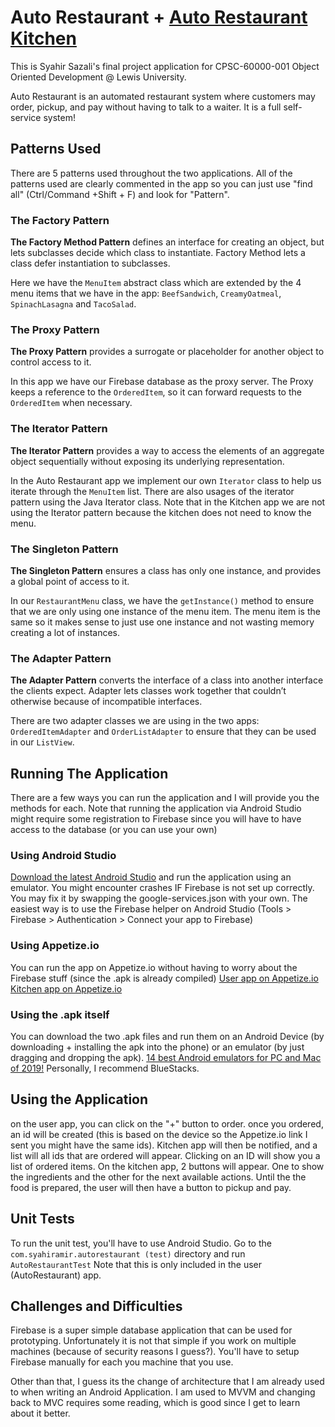 # Auto Restaurant + [Auto Restaurant Kitchen](https://github.com/syaheer/AutoRestaurantKitchen)

This is Syahir Sazali's final project application for CPSC-60000-001 Object Oriented Development @ Lewis University.

Auto Restaurant is an automated restaurant system where customers may order, pickup, and pay without having to talk to a waiter.
It is a full self-service system!

## Patterns Used

There are 5 patterns used throughout the two applications. All of the patterns used are clearly commented in the app so you
can just use "find all" (Ctrl/Command +Shift + F) and look for "Pattern".

### The Factory Pattern

**The Factory Method Pattern** defines an interface for creating an object, but lets subclasses decide which class to instantiate. 
Factory Method lets a class defer instantiation to subclasses.

Here we have the `MenuItem` abstract class which are extended by the 4 menu items that we have in the app: `BeefSandwich`,
`CreamyOatmeal`, `SpinachLasagna` and `TacoSalad`.

### The Proxy Pattern

**The Proxy Pattern** provides a surrogate or placeholder for another object to control access to it.

In this app we have our Firebase database as the proxy server. The Proxy keeps a reference to the
`OrderedItem`, so it can forward requests to the `OrderedItem` when necessary.

### The Iterator Pattern

**The Iterator Pattern** provides a way to access the elements of an aggregate object sequentially without exposing its underlying
representation.

In the Auto Restaurant app we implement our own `Iterator` class to help us iterate through the `MenuItem` list. There are also
usages of the iterator pattern using the Java Iterator class. Note that in the Kitchen app we are not using the Iterator pattern
because the kitchen does not need to know the menu.

### The Singleton Pattern

**The Singleton Pattern** ensures a class has only one instance, and provides a global point of access to it.

In our `RestaurantMenu` class, we have the `getInstance()` method to ensure that we are only using one instance of the menu item.
The menu item is the same so it makes sense to just use one instance and not wasting memory creating a lot of instances.

### The Adapter Pattern

**The Adapter Pattern** converts the interface of a class into another interface the clients expect. Adapter lets
classes work together that couldn’t otherwise because of incompatible interfaces.

There are two adapter classes we are using in the two apps: `OrderedItemAdapter` and `OrderListAdapter` to ensure that they can be
used in our `ListView`.

## Running The Application

There are a few ways you can run the application and I will provide you the methods for each. Note that running the application
via Android Studio might require some registration to Firebase since you will have to have access to the database (or you can use your own)

### Using Android Studio

[Download the latest Android Studio](https://developer.android.com/studio) and run the application using an emulator. You might
encounter crashes IF Firebase is not set up correctly. You may fix it by swapping the google-services.json with your own.
The easiest way is to use the Firebase helper on Android Studio (Tools > Firebase > Authentication > Connect your app to Firebase)

### Using Appetize.io

You can run the app on Appetize.io without having to worry about the Firebase stuff (since the .apk is already compiled)
[User app on Appetize.io](https://appetize.io/app/b7b8q08cdkcmjxtpbgj15g6ac8?device=nexus5&scale=75&orientation=portrait&osVersion=8.1)
[Kitchen app on Appetize.io](https://appetize.io/app/96pag5x3eeg1guebcm4rgn5gb4?device=nexus5&scale=75&orientation=portrait&osVersion=8.1)

### Using the .apk itself

You can download the two .apk files and run them on an Android Device (by downloading + installing the apk into the phone) or an emulator (by just dragging and dropping the apk).
[14 best Android emulators for PC and Mac of 2019!](https://www.androidauthority.com/best-android-emulators-for-pc-655308/)
Personally, I recommend BlueStacks.

## Using the Application

on the user app, you can click on the "+" button to order. once you ordered, an id will be created (this is based on the device so the Appetize.io link I sent you might have the same ids).
Kitchen app will then be notified, and a list will all ids that are ordered will appear. Clicking on an ID will show you a list of ordered items. On the kitchen app, 2 buttons will appear. One to show the ingredients and the other for the next available actions.
Until the the food is prepared, the user will then have a button to pickup and pay.

## Unit Tests

To run the unit test, you'll have to use Android Studio. Go to the `com.syahiramir.autorestaurant (test)` directory and run `AutoRestaurantTest`
Note that this is only included in the user (AutoRestaurant) app.

## Challenges and Difficulties

Firebase is a super simple database application that can be used for prototyping. Unfortunately it is not that simple if you work
on multiple machines (because of security reasons I guess?). You'll have to setup Firebase manually for each you machine that you use.

Other than that, I guess its the change of architecture that I am already used to when writing an Android Application.
I am used to MVVM and changing back to MVC requires some reading, which is good since I get to learn about it better.
